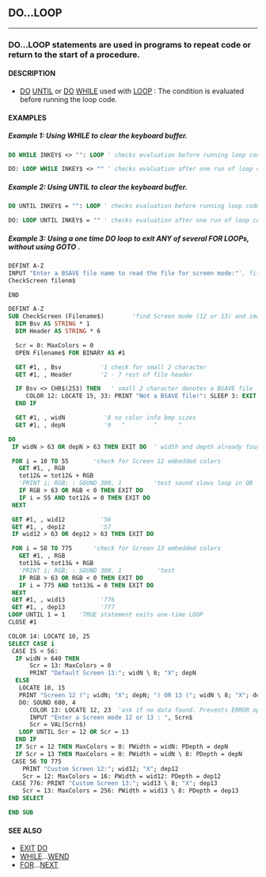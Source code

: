 ## DO...LOOP
---

### DO...LOOP statements are used in programs to repeat code or return to the start of a procedure.

#### DESCRIPTION
* [DO](./DO.md) [UNTIL](./UNTIL.md) or [DO](./DO.md) [WHILE](./WHILE.md) used with [LOOP](./LOOP.md) : The condition is evaluated before running the loop code.


#### EXAMPLES
##### Example 1: Using WHILE to clear the keyboard buffer.
```vb
DO WHILE INKEY$ <> "": LOOP ' checks evaluation before running loop code

DO: LOOP WHILE INKEY$ <> "" ' checks evaluation after one run of loop code
```
  
##### Example 2: Using UNTIL to clear the keyboard buffer.
```vb
DO UNTIL INKEY$ = "": LOOP ' checks evaluation before running loop code

DO: LOOP UNTIL INKEY$ = "" ' checks evaluation after one run of loop code
```
  
##### Example 3: Using a one time DO loop to exit ANY of several FOR LOOPs, without using GOTO .
```vb
DEFINT A-Z
INPUT "Enter a BSAVE file name to read the file for screen mode:"', filenm$
CheckScreen filenm$

END

DEFINT A-Z
SUB CheckScreen (Filename$)        'find Screen mode (12 or 13) and image dimensions
  DIM Bsv AS STRING * 1
  DIM Header AS STRING * 6

  Scr = 0: MaxColors = 0
  OPEN Filename$ FOR BINARY AS #1

  GET #1, , Bsv           '1 check for small 2 character
  GET #1, , Header        '2 - 7 rest of file header

  IF Bsv <> CHR$(253) THEN   ' small 2 character denotes a BSAVE file
     COLOR 12: LOCATE 15, 33: PRINT "Not a BSAVE file!": SLEEP 3: EXIT SUB
  END IF

  GET #1, , widN           '8 no color info bmp sizes
  GET #1, , depN           '9   "        "      "

DO
 IF widN > 63 OR depN > 63 THEN EXIT DO  ' width and depth already found

 FOR i = 10 TO 55       'check for Screen 12 embedded colors
   GET #1, , RGB
   tot12& = tot12& + RGB
   'PRINT i; RGB; : SOUND 300, 1         'test sound slows loop in QB
   IF RGB > 63 OR RGB < 0 THEN EXIT DO
   IF i = 55 AND tot12& = 0 THEN EXIT DO
 NEXT

 GET #1, , wid12          '56
 GET #1, , dep12          '57
 IF wid12 > 63 OR dep12 > 63 THEN EXIT DO

 FOR i = 58 TO 775      'check for Screen 13 embedded colors
   GET #1, , RGB
   tot13& = tot13& + RGB
   'PRINT i; RGB; : SOUND 300, 1          'test
   IF RGB > 63 OR RGB < 0 THEN EXIT DO
   IF i = 775 AND tot13& = 0 THEN EXIT DO
 NEXT
 GET #1, , wid13          '776
 GET #1, , dep13          '777
LOOP UNTIL 1 = 1    'TRUE statement exits one-time LOOP
CLOSE #1

COLOR 14: LOCATE 10, 25
SELECT CASE i
 CASE IS < 56:
  IF widN > 640 THEN
      Scr = 13: MaxColors = 0
      PRINT "Default Screen 13:"; widN \ 8; "X"; depN
  ELSE
   LOCATE 10, 15
   PRINT "Screen 12 ("; widN; "X"; depN; ") OR 13 ("; widN \ 8; "X"; depN; ")"
   DO: SOUND 600, 4
      COLOR 13: LOCATE 12, 23  'ask if no data found. Prevents ERROR opening in wrong mode
      INPUT "Enter a Screen mode 12 or 13 : ", Scrn$
      Scr = VAL(Scrn$)
   LOOP UNTIL Scr = 12 OR Scr = 13
  END IF
  IF Scr = 12 THEN MaxColors = 0: PWidth = widN: PDepth = depN
  IF Scr = 13 THEN MaxColors = 0: PWidth = widN \ 8: PDepth = depN
 CASE 56 TO 775
    PRINT "Custom Screen 12:"; wid12; "X"; dep12
    Scr = 12: MaxColors = 16: PWidth = wid12: PDepth = dep12
 CASE 776: PRINT "Custom Screen 13:"; wid13 \ 8; "X"; dep13
    Scr = 13: MaxColors = 256: PWidth = wid13 \ 8: PDepth = dep13
END SELECT

END SUB
```
  


#### SEE ALSO
* [EXIT](./EXIT.md) [DO](./DO.md)
* [WHILE](./WHILE.md)...[WEND](./WEND.md)
* [FOR](./FOR.md)...[NEXT](./NEXT.md)
